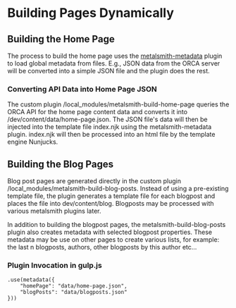 # Building Pages Dynamically

## Building the Home Page

The process to build the home page uses the [metalsmith-metadata](https://github.com/segmentio/metalsmith-metadata) plugin to load global metadata from files. E.g., JSON data from the ORCA server will be converted into a simple JSON file and the plugin does the rest.


### Converting API Data into Home Page JSON
The custom plugin /local_modules/metalsmith-build-home-page queries the ORCA API for the home page content data and converts it into /dev/content/data/home-page.json. The JSON file's data will then be injected into the template file index.njk using the metalsmith-metadata plugin. index.njk will then be processed into an html file by the template engine Nunjucks.


## Building the Blog Pages
Blog post pages are generated directly in the custom plugin /local_modules/metalsmith-build-blog-posts. Instead of using a pre-existing template file, the plugin generates a template file for each blogpost and places the file into dev/content/blog. Blogposts may be processed with various metalsmith plugins later.

In addition to building the blogpost pages, the metalsmith-build-blog-posts plugin also creates metadata with selected blogpost properties. These metadata may be use on other pages to create various lists, for example: the last n blogposts, authors, other blogposts by this author etc...


### Plugin Invocation in gulp.js
```
.use(metadata({
    "homePage": "data/home-page.json",
    "blogPosts": "data/blogposts.json"
}))
```